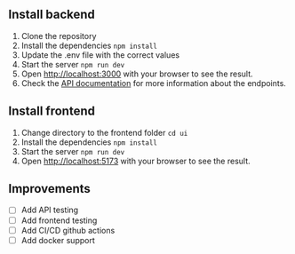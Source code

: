 
## Install backend
1. Clone the repository
2. Install the dependencies
   `npm install`
3. Update the .env file with the correct values
4. Start the server
   `npm run dev`
5. Open [http://localhost:3000](http://localhost:3000) with your browser to see the result.
6. Check the [API documentation](https://localhost:3000/docs) for more information about the endpoints.

## Install frontend
1. Change directory to the frontend folder
   `cd ui`
2. Install the dependencies
   `npm install`
3. Start the server
   `npm run dev`
4. Open [http://localhost:5173](http://localhost:5173) with your browser to see the result.

## Improvements
- [ ] Add API testing
- [ ] Add frontend testing
- [ ] Add CI/CD github actions
- [ ] Add docker support
